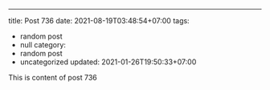 ---
title: Post 736
date: 2021-08-19T03:48:54+07:00
tags:
  - random post
  - null
category:
  - random post
  - uncategorized
updated: 2021-01-26T19:50:33+07:00

This is content of post 736